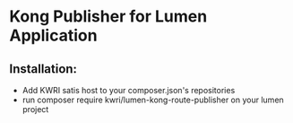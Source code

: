 # Kong Publisher for Lumen Application

## Installation:

- Add KWRI satis host to your composer.json's repositories
- run composer require kwri/lumen-kong-route-publisher on your lumen project
